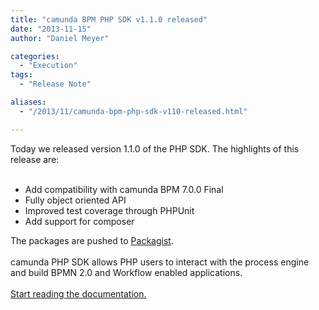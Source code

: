 ```yaml
---
title: "camunda BPM PHP SDK v1.1.0 released"
date: "2013-11-15"
author: "Daniel Meyer"

categories:
  - "Execution"
tags: 
  - "Release Note"

aliases:
  - "/2013/11/camunda-bpm-php-sdk-v110-released.html"

---
```


<div>
Today we released version 1.1.0 of the PHP SDK. The highlights of this release are:<br />
<br />
<ul>
<li>Add compatibility with camunda BPM 7.0.0 Final</li>
<li>Fully object oriented API</li>
<li>Improved test coverage through PHPUnit</li>
<li>Add support for composer</li>
</ul>
<div>
The packages are pushed to&nbsp;<a href="https://packagist.org/packages/camunda/camunda-bpm-php-sdk">Packagist</a>.</div>
<div>
<br /></div>
<div>
camunda PHP SDK allows PHP users to interact with the process engine and build BPMN 2.0 and Workflow enabled applications.</div>
<div>
<br /></div>
<div>
<a href="http://camunda.github.io/camunda-bpm-php-sdk/">Start reading the documentation.</a></div>
<div>
<br /></div>

</div>